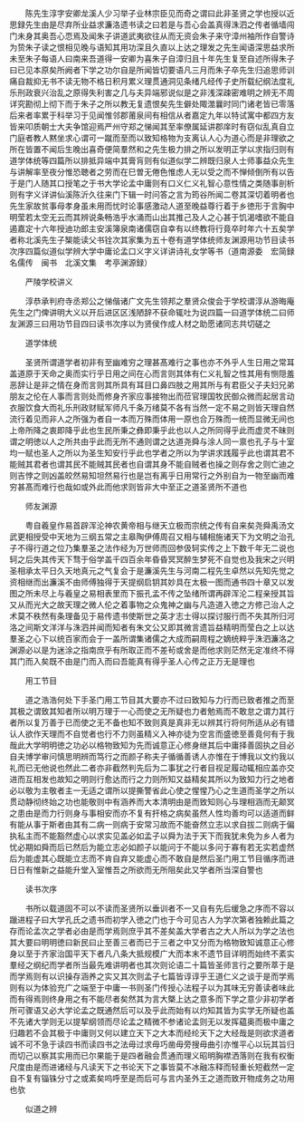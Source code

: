 <!-- { "loadSidebar": true } -->
　　陈先生淳字安卿龙溪人少习举子业林宗臣见而奇之谓曰此非圣贤之学也授以近思録先生由是尽弃所业益求濂洛遗书读之曰若是与吾心会盖真得洙泗之传者循墙闯门未身其奥吾心恧焉及闻朱子讲道武夷欲往从而无资会朱子来守漳州袖所作自警诗为贽朱子读之恨相见晚与语知其用功深且久直以上达之理发之先生闻语深思益求所未至朱子每语人曰南来吾道得一安卿为喜朱子自漳归且十年先生复至自述所得朱子曰已见本原矣所阙者下学之功尔自是所闻皆切要语凡三月而朱子卒先生归追思师训痛自裁抑无书不读无物不格日积月累义理贯通洞见条绪凡经传子史所载纪纲法度礼乐刑政衰兴治乱之原得失利害之几与夫异端邪说似是之非浅深疎密难明之辨无不周详究勘彻上彻下而于朱子之所以教无复遗恨矣先生僻处陬澨曩时同门诸老皆已零落后来者率累于科举习于见闻惟邻郡莆泉间有相信从者嘉定九年以特试寓中都四方友皆来叩质朝士大夫争馆迎焉严州守郑之悌闻其至率僚属延讲郡庠时有窃似乱真自立门庭者教人黙坐求心谓可一蹴而至而以致知格物为支离认人心为道心而是非理欲之所在皆置不闻后生晚出喜奇便简羣然和之先生极力排之所以发明正学以求指归则有道学体统等四篇所以排抵异端中其膏肓则有似道似学二辨既归泉人士师事益众先生与讲解率至夜分惟恐聴者之劳而在巳曽无倦色惟虑人无以受之而不惮倾倒所有以告于是门人随其口授笔之于书大学论孟中庸则有口义仁义礼智心意性情之类随事剖析则有字义详讲仙溪陈沂久往来门下辑一时问答之言为筠谷所闻二卷其深切着明者也先生家故贫事母孝身虽未用而忧时论事感激动人道至晚益尊行着于乡徳形于言胸中明莹若太空无云而其辨说条畅浩乎水涌而山出其推己及人之心甚于饥渴嗜欲不能自遏嘉定十六年授迪功郎主安溪簿泉南诸儒窃自幸有以终教将行竟卒时年六十五矣学者称北溪先生子榘能读父书铨次其家集为五十卷有道学体统师友渊源用功节目读书次序四篇似道似学辨大学中庸论孟口义字义详讲诗礼女学等书（道南源委　宏简録　名儒传　闽书　北溪文集　考亭渊源録）

　　严陵学校讲义

　　淳恭承判府寺丞郑公之悌偕诸广文先生领邦之羣贤众俊会于学校谓淳从游晦庵先生之门俾讲明大义以开后进区区浅陋辞不获命辄吐为说四篇一曰道学体统二曰师友渊源三曰用功节目四曰读书次序以为贤侯作成人材之助愿诸同志共切磋之

　　道学体统

　　圣贤所谓道学者初非有至幽难穷之理甚髙难行之事也亦不外乎人生日用之常耳盖道原于天命之奥而实行乎日用之间在心而言则其体有仁义礼智之性其用有恻隠羞恶辞让是非之情在身而言则其所具有耳目口鼻四肢之用其所与有君臣父子夫妇兄弟朋友之伦在人事而言则处而修身齐家应事接物出而莅官理国牧民御众微而起居言动衣服饮食大而礼乐刑政财赋军师凡千条万绪莫不各有当然一定不易之则皆天理自然流行着见而非人之所强为者自一本而万殊而体用一原也合万殊而一统而显微无间也上帝所降之衷即降乎此也生民所秉之彝即秉乎此也以人之所同得乎此而虚灵不昧则谓之明徳以人之所共由乎此而无所不通则谓之达道尧舜与涂人同一禀也孔子与十室均一赋也圣人之所以为圣生知安行乎此也学者之所以为学讲求践履乎此也谓其君不能贼其君者也谓其民不能贼其民者也自谓其身不能自贼者也操之则存舍之则亡迪之则吉悖之则凶盖皎然易知坦然易行也是岂有离乎日用常行之外别自为一物至幽而难穷甚髙而难行也哉如或外此而他求则皆非大中至正之道圣贤所不道也

　　师友渊源

　　粤自羲皇作易首辟浑沦神农黄帝相与继天立极而宗统之传有自来矣尧舜禹汤文武更相授受中天地为三纲五常之主皋陶伊傅周召又相与辅相施诸天下为文明之治孔子不得行道之位乃集羣圣之法作经为万世师而回参伋轲实传之上下数千年无二说也轲之后失其传天下骛于俗学盖千四百余年昏昏冥冥醉生梦死不自觉也及我宋之兴明圣相承太平日久天地真元之气复会于是濂溪先生与河南二程先生卓然以先知先觉之资相继而出濂溪不由师傅独得于天提纲启钥其妙具在太极一图而通书四十章又以发图之所未尽上与羲皇之易相表里而下振孔孟不传之坠绪所谓再辟浑沦二程亲授其旨又从而光大之故天理之微人伦之着事物之众鬼神之幽与凡造道入徳之方修己治人之术莫不秩然有条理备见于易传遗书使斯世之英才志士得以探讨服行而不失其所归河洛之间斯文洋洋与洙泗并闻而知者有朱文公又即其微言遗旨益精明而莹白之上以达羣圣之心下以统百家而会于一盖所谓集诸儒之大成而嗣周程之嫡统粹乎洙泗濂洛之渊源必以是为迷涂之指南庶乎有所取正而不差茍或舍是而他求则茫然无定准终不得其门而入矣既不由是门而入而曰吾能真有得乎圣人心传之正万无是理也

　　用工节目

　　道之浩浩何处下手圣门用工节目其大要亦不过曰致知与力行而已致者推之而至其极之谓致其知者所以明万理于一心而使之无所疑也力者勉焉而不敢怠之谓力其行者所以复万善于已而使之无不备也知不致则真是真非无以辨其行将何所适从必有错认人欲作天理而不自觉者也行不力则虽精义入神亦徒为空言而盛徳至善竟何有于我哉此大学明明徳之功必以格物致知为先而诚意正心修身继其后中庸择善固执之目必自夫博学审问慎思明辨而笃行之而颜子称夫子循循善诱人亦惟在于博我以文约我以礼而已无他说也然此二者亦非截然判先后为二事犹之行者目视足履动辄相应盖亦交进而互相发也故知之明则行愈达而行之力则所知又益精矣其所以为致知力行之地者必以敬为主敬者主一无适之谓所以提撕警省此心使之惺惺乃心之生道而圣学之所以贯动静彻终始之功也能敬则中有涵养而大本清明由是而致知则心与理相涵而无颠冥之患由是而力行则身与事相安而亦不复有扞格之病矣虽然人性均善均可以适道而鲜有能从事于斯者由其有二病一则病于安常习故而不能奋然立志以求自拔二则病于偏执私主而不能豁然虚心以求实见盖必如孟子以舜为法于天下而我犹未免为乡人者为忧必期如舜而后已然后为能立志必如颜子以能问于不能以多问于寡有若无实若虚然后为能虚其心既能立志而不肯自弃又能虚心而不敢自是然后圣门用工节目循序而进日日有惟新之益能升堂入室惟吾之所欲而无所阻矣此又学者所当深自警也

　　读书次序

　　书所以载道固不可以不读而圣贤所以垂训者不一又自有先后缓急之序而不容以躐进程子曰大学孔氏之遗书而初学入徳之门也于今可见古人为学次第者独赖此篇之存而论孟次之学者必由是而学焉则庶乎其不差矣盖大学者古之大人所以为学之法也其大要曰明明徳曰新民曰止至善三者而已于三者之中又分而为格物致知诚意正心修身以至于齐家治国平天下者凡八条大抵规模广大而本末不遗节目详明而始终不紊实羣经之纲纪而学者所当最先难讲明者也其次则论语二十篇皆圣师言行之要所萃于是而学焉则有以识操存涵养之实又其次则孟子七篇皆谆谆乎王道仁义之谈于是而学焉则有以为体验充广之端至于中庸一书则圣门传授心法程子以为其味无穷善读者味此而有得焉则终身用之有不能尽者矣然其为言大槩上达之意多而下学之意少非初学者所可骤语又必大学论孟之既通然后可以及乎此而始有以灼知其皆为实学无所疑也盖不先诸大学则无以提挈纲领而尽论孟之精微不参诸论孟则无以发挥藴奥而极中庸之归趣若不会其极于中庸则又何以建立天下之大本而经纶天下之大经哉是则欲求道者诚不可不急于读四书而读四书之法毋过求毋巧凿毋旁搜毋曲引亦惟平心以玩其旨归而切己以察其实用而已尔果能于是四者融会贯通而理义昭明胸襟洒落则在我有权衡尺度由是而进诸经与凡读天下之书论天下之事皆莫不冰融冻释而轻重长短截然一定自不复有锱铢分寸之或紊矣呜呼至是而后可与言内圣外王之道而致开物成务之功用也欤

　　似道之辨

